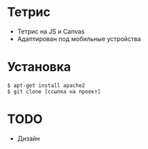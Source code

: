 # Тетрис
 - Тетрис на JS и Canvas
 - Адаптирован под мобильные устройства

# Установка
```
$ apt-get install apache2
$ git clone [ссылка на проект]
```
# TODO
- Дизайн
